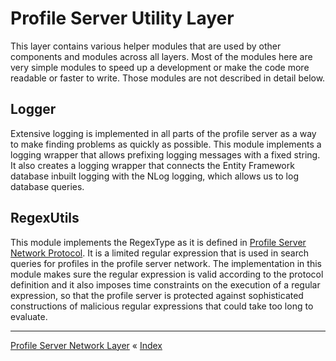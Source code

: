 # Profile Server Utility Layer

This layer contains various helper modules that are used by other components and modules across all layers. 
Most of the modules here are very simple modules to speed up a development or make the code more readable 
or faster to write. Those modules are not described in detail below.


## Logger

Extensive logging is implemented in all parts of the profile server as a way to make finding problems as quickly as possible.
This module implements a logging wrapper that allows prefixing logging messages with a fixed string.
It also creates a logging wrapper that connects the Entity Framework database inbuilt logging with the NLog logging, 
which allows us to log database queries.


## RegexUtils

This module implements the RegexType as it is defined in [Profile Server Network Protocol](https://github.com/Internet-of-People/message-protocol/blob/master/IopProfileServer.proto).
It is a limited regular expression that is used in search queries for profiles in the profile server network. 
The implementation in this module makes sure the regular expression is valid according to the protocol definition 
and it also imposes time constraints on the execution of a regular expression, so that the profile server is protected 
against sophisticated constructions of malicious regular expressions that could take too long to evaluate.




---
[Profile Server Network Layer](ARCH-PS-Network-Layer.md) « [Index](ARCHITECTURE.md)
